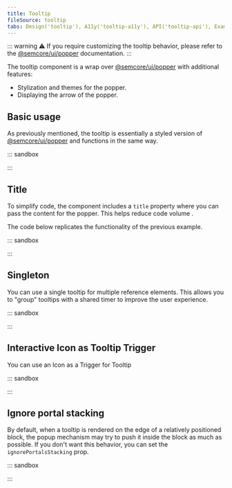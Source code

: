 ```yaml
---
title: Tooltip
fileSource: tooltip
tabs: Design('tooltip'), A11y('tooltip-a11y'), API('tooltip-api'), Example('tooltip-code'), Changelog('tooltip-changelog')
---
```


::: warning
:warning: If you require customizing the tooltip behavior, please refer to the [@semcore/ui/popper](/utils/popper/popper) documentation.
:::

The tooltip component is a wrap over [@semcore/ui/popper](/utils/popper/popper) with additional features:

- Stylization and themes for the popper.
- Displaying the arrow of the popper.

## Basic usage

As previously mentioned, the tooltip is essentially a styled version of [@semcore/ui/popper](/utils/popper/popper) and functions in the same way.

::: sandbox

<script lang="tsx">
  export Demo from './examples/basic_usage.tsx';
</script>

:::

## Title

To simplify code, the component includes a `title` property where you can pass the content for the popper. This helps reduce code volume .

The code below replicates the functionality of the previous example.

::: sandbox

<script lang="tsx">
  export Demo from './examples/title.tsx';
</script>

:::

## Singleton

You can use a single tooltip for multiple reference elements. This allows you to "group" tooltips with a shared timer to improve the user experience.

::: sandbox

<script lang="tsx">
  export Demo from './examples/singleton.tsx';
</script>

:::

## Interactive Icon as Tooltip Trigger

You can use an Icon as a Trigger for Tooltip

::: sandbox

<script lang="tsx">
  export Demo from './examples/info_icon.tsx';
</script>

:::

## Ignore portal stacking

By default, when a tooltip is rendered on the edge of a relatively positioned block, the popup mechanism may try to push it inside the block as much as possible. If you don't want this behavior, you can set the `ignorePortalsStacking` prop.

::: sandbox

<script lang="tsx">
  export Demo from './examples/ignore_portal_stacking.tsx';
</script>

:::
